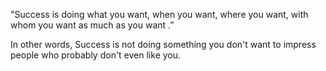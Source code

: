 "Success is doing what you want, when you want, where you want, with whom you want as much as you want .”



In other words, Success is not doing something you don't want to impress people who probably don't even like you.

